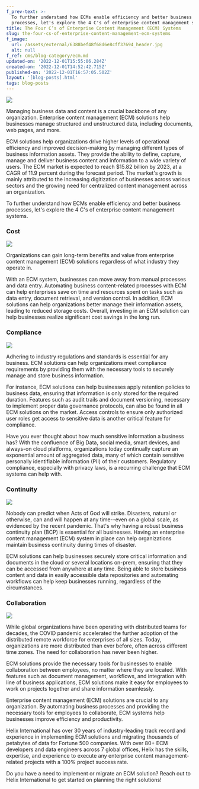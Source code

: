 ```yaml
---
f_prev-text: >-
  To further understand how ECMs enable efficiency and better business
  processes, let's explore the 4 C's of enterprise content management systems.
title: The Four C’s of Enterprise Content Management (ECM) Systems
slug: the-four-cs-of-enterprise-content-management-ecm-systems
f_image:
  url: /assets/external/6388bef48f68d6e8cff37694_header.jpg
  alt: null
f_ref: cms/blog-category/ecm.md
updated-on: '2022-12-01T15:55:06.284Z'
created-on: '2022-12-01T14:52:42.715Z'
published-on: '2022-12-01T16:57:05.502Z'
layout: '[blog-posts].html'
tags: blog-posts
---
```


![](/assets/external/6388bef48f68d6e8cff37694_header.jpg)

Managing business data and content is a crucial backbone of any organization. Enterprise content management (ECM) solutions help businesses manage structured and unstructured data, including documents, web pages, and more.

ECM solutions help organizations drive higher levels of operational efficiency and improved decision-making by managing different types of business information assets. They provide the ability to define, capture, manage and deliver business content and information to a wide variety of users. The ECM market is expected to reach $15.82 billion by 2023, at a CAGR of 11.9 percent during the forecast period. The market's growth is mainly attributed to the increasing digitization of businesses across various sectors and the growing need for centralized content management across an organization.

To further understand how ECMs enable efficiency and better business processes, let's explore the 4 C's of enterprise content management systems.

### Cost

![](/assets/external/6388bf50bbe9526d629c0012_in-01.jpg)

Organizations can gain long-term benefits and value from enterprise content management (ECM) solutions regardless of what industry they operate in. 

With an ECM system, businesses can move away from manual processes and data entry. Automating business content-related processes with ECM can help enterprises save on time and resources spent on tasks such as data entry, document retrieval, and version control. In addition, ECM solutions can help organizations better manage their information assets, leading to reduced storage costs. Overall, investing in an ECM solution can help businesses realize significant cost savings in the long run.

### Compliance

![](/assets/external/6388bf9637017161f9a238f4_in-02.jpg)

Adhering to industry regulations and standards is essential for any business. ECM solutions can help organizations meet compliance requirements by providing them with the necessary tools to securely manage and store business information. 

For instance, ECM solutions can help businesses apply retention policies to business data, ensuring that information is only stored for the required duration. Features such as audit trails and document versioning, necessary to implement proper data governance protocols, can also be found in all ECM solutions on the market. Access controls to ensure only authorized user roles get access to sensitive data is another critical feature for compliance.

Have you ever thought about how much sensitive information a business has? With the confluence of Big Data, social media, smart devices, and always-on cloud platforms, organizations today continually capture an exponential amount of aggregated data, many of which contain sensitive personally identifiable information (PII) of their customers. Regulatory compliance, especially with privacy laws, is a recurring challenge that ECM systems can help with.

### Continuity

![](/assets/external/6388bf79d419ed4f2432a702_in-03.jpg)

Nobody can predict when Acts of God will strike. Disasters, natural or otherwise, can and will happen at any time--even on a global scale, as evidenced by the recent pandemic. That's why having a robust business continuity plan (BCP) is essential for all businesses. Having an enterprise content management (ECM) system in place can help organizations maintain business continuity during times of disaster. 

ECM solutions can help businesses securely store critical information and documents in the cloud or several locations on-prem, ensuring that they can be accessed from anywhere at any time. Being able to store business content and data in easily accessible data repositories and automating workflows can help keep businesses running, regardless of the circumstances.

### Collaboration

![](/assets/external/6388bfae90dbfd803bf6b11f_in-04.jpg)

While global organizations have been operating with distributed teams for decades, the COVID pandemic accelerated the further adoption of the distributed remote workforce for enterprises of all sizes. Today, organizations are more distributed than ever before, often across different time zones. The need for collaboration has never been higher. 

ECM solutions provide the necessary tools for businesses to enable collaboration between employees, no matter where they are located. With features such as document management, workflows, and integration with line of business applications, ECM solutions make it easy for employees to work on projects together and share information seamlessly.

Enterprise content management (ECM) solutions are crucial to any organization. By automating business processes and providing the necessary tools for employees to collaborate, ECM systems help businesses improve efficiency and productivity.

Helix International has over 30 years of industry-leading track record and experience in implementing ECM solutions and migrating thousands of petabytes of data for Fortune 500 companies. With over 80+ ECM developers and data engineers across 7 global offices, Helix has the skills, expertise, and experience to execute any enterprise content management-related projects with a 100% project success rate.

Do you have a need to implement or migrate an ECM solution? Reach out to Helix International to get started on planning the right solutions!

‍
